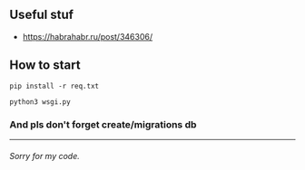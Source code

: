 ## Useful stuf
* https://habrahabr.ru/post/346306/

## How to start

```commandline
pip install -r req.txt
```

```commandline
python3 wsgi.py
```

### And pls don't forget create/migrations db

---

###### Sorry for my code.